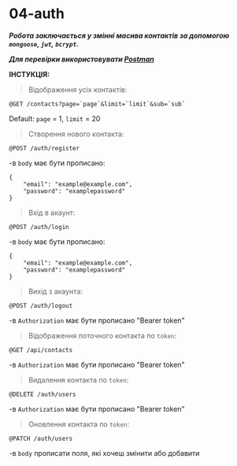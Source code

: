 # 04-auth

**_Робота заключається у змінні масива контактів за допомогою `mongoose`, `jwt`, `bcrypt`._**

**_Для перевірки використовувати [Postman](https://www.getpostman.com/)_**

**ІНСТУКЦІЯ:**

> Відображення усіх контактів:

```
@GET /contacts?page=`page`&limit=`limit`&sub=`sub`
```

Default: `page` = 1, `limit` = 20

> Створення нового контакта:

```
@POST /auth/register
```

-в `body` має бути прописано:

```
{
    "email": "example@example.com",
    "password": "examplepassword"
}
```

> Вхід в акаунт:

```
@POST /auth/login
```

-в `body` має бути прописано:

```
{
    "email": "example@example.com",
    "password": "examplepassword"
}
```

> Вихід з акаунта:

```
@POST /auth/logout
```

-в `Authorization` має бути прописано "Bearer token"

> Відображення поточного контакта по `token`:

```
@GET /api/contacts
```

-в `Authorization` має бути прописано "Bearer token"

> Видалення контакта по `token`:

```
@DELETE /auth/users
```

-в `Authorization` має бути прописано "Bearer token"

> Оновлення контакта по `token`:

```
@PATCH /auth/users
```

-в `body` прописати поля, які хочеш змінити або добавити
